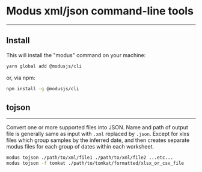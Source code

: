 # Modus xml/json command-line tools

---

## Install

This will install the "modus" command on your machine:

```bash
yarn global add @modusjs/cli
```

or, via npm:

```bash
npm install -g @modusjs/cli
```

## tojson

---

Convert one or more supported files into JSON. Name and path of output file is generally same as input with `.xml` replaced by `.json`.
Except for xlxs files which group samples by the inferred date, and then creates separate modus files for each group of dates within
each worksheet.

```bash
modus tojson ./path/to/xml/file1 ./path/to/xml/file2 ...etc...
modus tojson -f tomkat ./path/to/tomkat/formatted/xlsx_or_csv_file
```
